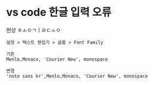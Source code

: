# vs code 한글 입력 오류 
현상 
ㅎㅗㅇㄱㅣㄹㄷㅗㅇ

```
설정 > 텍스트 편집기 > 글꼴 > Font Family 

기존
Menlo,Monaco, 'Courier New', monospace

변경
'noto sans kr',Menlo,Monaco, 'Courier New', monospace
```
